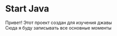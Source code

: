 # Start Java

Привет! Этот проект создан для изучения джавы  
Сюда я буду записывать все основные моменты  